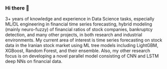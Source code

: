### Hi there 👋

3+ years of knowledge and experience in Data Science tasks, especially ML/DL engineering in financial time series forecasting, hybrid modeling (mainly neuro-fuzzy) of financial ratios of stock companies, bankruptcy detection, and many other projects, in both research and industrial environments. My current area of interest is time series forecasting on stock data in the Iranian stock market using ML tree models including LightGBM, XGBoost, Random Forest, and their ensemble. Also, my other research focus is on developing a novel parallel model consisting of CNN and LSTM deep NNs on financial data. 


